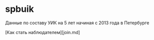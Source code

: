 spbuik
======

Данные по составу УИК на 5 лет начиная с 2013 года в Петербурге

[Как стать наблюдателем][join.md]

